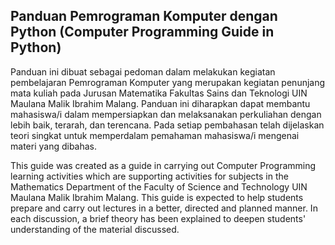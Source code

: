 ## Panduan Pemrograman Komputer dengan Python (Computer Programming Guide in Python)

Panduan ini dibuat sebagai pedoman dalam melakukan kegiatan pembelajaran Pemrograman Komputer yang merupakan kegiatan penunjang mata kuliah pada Jurusan Matematika Fakultas Sains dan Teknologi UIN Maulana Malik Ibrahim Malang. Panduan ini diharapkan dapat membantu mahasiswa/i dalam mempersiapkan dan melaksanakan perkuliahan dengan lebih baik, terarah, dan terencana. Pada setiap pembahasan telah dijelaskan teori singkat untuk memperdalam pemahaman mahasiswa/i mengenai materi yang dibahas.

This guide was created as a guide in carrying out Computer Programming learning activities which are supporting activities for subjects in the Mathematics Department of the Faculty of Science and Technology UIN Maulana Malik Ibrahim Malang. This guide is expected to help students prepare and carry out lectures in a better, directed and planned manner. In each discussion, a brief theory has been explained to deepen students' understanding of the material discussed.
